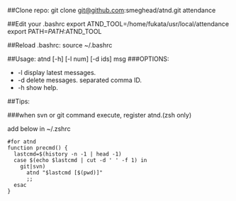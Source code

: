 ##Clone repo:
	git clone git@github.com:smeghead/atnd.git attendance

##Edit your .bashrc
	export ATND_TOOL=/home/fukata/usr/local/attendance
	export PATH=$PATH:$ATND_TOOL

##Reload .bashrc:
	source ~/.bashrc

##Usage:
	atnd [-h] [-l num] [-d ids] msg 
###OPTIONS:
- -l display latest messages.
- -d delete messages. separated comma ID.
- -h show help.

##Tips:

###when svn or git command execute, register atnd.(zsh only)

add below in ~/.zshrc

	#for atnd
	function precmd() {
	  lastcmd=$(history -n -1 | head -1)
	  case $(echo $lastcmd | cut -d ' ' -f 1) in
	    git|svn)
	      atnd "$lastcmd [$(pwd)]"
	      ;;
	  esac
	}

